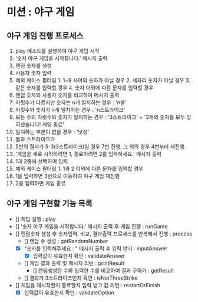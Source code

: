 # 미션 : 야구 게임

## 야구 게임 진행 프로세스

1. play 메소드를 실행하여 야구 게임 시작
2. '숫자 야구 게임을 시작합니다.' 메시지 출력
3. 랜덤 숫자를 생성
4. 사용자 숫자 입력
  1. 예외 케이스 필터링
    1. 1~9 사이의 숫자가 아닐 경우
    2. 세자리 숫자가 아닐 경우
    3. 같은 숫자를 입력할 경우
    4. 숫자 이외에 다른 문자를 입력할 경우
5. 랜덤 숫자와 사용자 숫자를 비교하여 메시지 출력
  1. 자릿수가 다르지만 숫자는 n개 일치하는 경우 : 'n볼'
  2. 자릿수와 숫자가 n개 일치하는 경우 : 'n스트라이크'
  3. 모든 수의 자릿수와 숫자가 일치하는 경우 : '3스트라이크' + '3개의 숫자를 모두 맞히셨습니다! 게임 종료'
  4. 일치하는 부분이 없을 경우 : '낫싱'
  5. 볼과 스트라이크가 
6. 5번의 결과가 5-3(3스트라이크)일 경우 7번 진행. 그 외의 경우 4번부터 재진행.
7. '게임을 새로 시작하려면 1, 종료하려면 2를 입력하세요.' 메시지 출력
8. 1과 2중에 선택하여 입력
  1. 예외 케이스 필터링
    1. 1과 2 이외에 다른 문자를 입력할 경우
  2. 1을 입력하면 3번으로 이동하여 야구 게임 재진행
  3. 2를 입력하면 게임 종료

## 야구 게임 구현할 기능 목록

- [] 게임 실행 : play
- [] '숫자 야구 게임을 시작합니다.' 메시지 출력 후 게임 진행 : runGame
- [] 랜덤숫자 생성 후 숫자입력, 비교, 결과출력 프로세스를 반복해서 진행 : process
  - [] 랜덤 수 생성 : getRandomNumber
  - [x] "숫자를 입력해주세요 : " 메시지 출력 후 입력 받기 : inputAnswer
    - [x] 입력값이 유효한지 확인 : validateAnswer
  - [] 게임 결과 출력 및 메시지 리턴 : printResult
    - [] 랜덤생성한 수와 입력한 수를 비교하여 결과 구하기 : getResult
  - [] 결과가 3스트라이크인지 확인 : isNotThreeStrike
- [] 게임을 재시작할지 종료할지 입력 받고 값 리턴 : restartOrFinish
  - [x] 입력값이 유효한지 확인 : validateOption